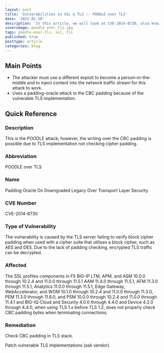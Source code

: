 ```yaml
---
layout: post
title: 'Vulnerabilities in SSL & TLS :- POODLE over TLS'
date: '2022-01-20'
description: 'In this article, we will look at CVE-2014-8730, also known as the Padding Oracle On Downgraded Legacy Over Transport Layer Security (POODLE over TLS) vulnerability. The vulnerability is caused by a TLS server failing to verify the block cipher padding when used with a cipher suite utilising a block cipher, such as AES and DES. Due to the lack of padding checking, encrypted TLS traffic can be decrypted.'
coverimage: poodle_over_tls.jpg
tags: poodle-over-tls, ssl, tls
published: true
posttype: article
categories: blog
---
```

## Main Points

- The attacker must use a different exploit to become a person-in-the-middle and to inject content into the network traffic stream for this attack to work.
- Uses a padding-oracle attack in the CBC padding because of the vulnerable TLS implementation.

## Quick Reference

### Description

This is the POODLE attack; however, the writing over the CBC padding is possible due to TLS implementation not checking cipher padding. 

### Abbreviation

POODLE over TLS 

### Name

Padding Oracle On Downgraded Legacy Over Transport Layer Security

### CVE Number

CVE-2014-8730

### Type of Vulnerability

The vulnerability is caused by the TLS server failing to verify block cipher padding when used with a cipher suite that utilises a block cipher, such as AES and DES. Due to the lack of padding checking, encrypted TLS traffic can be decrypted.

### Affected

The SSL profiles components in F5 BIG-IP LTM, APM, and ASM 10.0.0 through 10.2.4 and 11.0.0 through 11.5.1
AAM 11.4.0 through 11.5.1, AFM 11.3.0 through 11.5.1, Analytics 11.0.0 through 11.5.1, Edge Gateway, WebAccelerator, and WOM 10.1.0 through 10.2.4 and 11.0.0 through 11.3.0, PEM 11.3.0 through 11.6.0, and PSM 10.0.0 through 10.2.4 and 11.0.0 through 11.4.1 and BIG-IQ Cloud and Security 4.0.0 through 4.4.0 and Device 4.2.0 through 4.4.0, when using TLS 1.x before TLS 1.2, does not properly check CBC padding bytes when terminating connections.

### Remediation

Check CBC padding in TLS stack. 

Patch vulnerable TLS implementations (ask vendor).